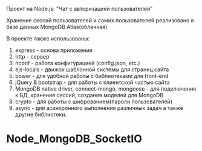 Проект на Node.js: "Чат с авторизацией пользователей"

Хранение сессий пользователей и самих пользователей 
реализовано в базе данных MongoDB Atlas(облачная)

В проекте также использованы:
 
1) express - основа приложения
2) http - сервер
3) nconf - работа конфигурацией (config.json, etc.)
4) ejs-locals - движок шаблонной системы для страниц сайта
5) bower - для удобной работы с библиотеками для front-end
6) jQuery & bootstrap - для работы с клиентской частью сайта
7) MongoDB native driver, connect-mongo, mongoose - для подключения к БД, 
   хранения сессий, создания моделей для MongoDB
8) crypto - для работы с шифрованием(пароли пользователей)
9) async - для асинхронного выполнения различных задач
а также другие библиотеки.

# Node_MongoDB_SocketIO
